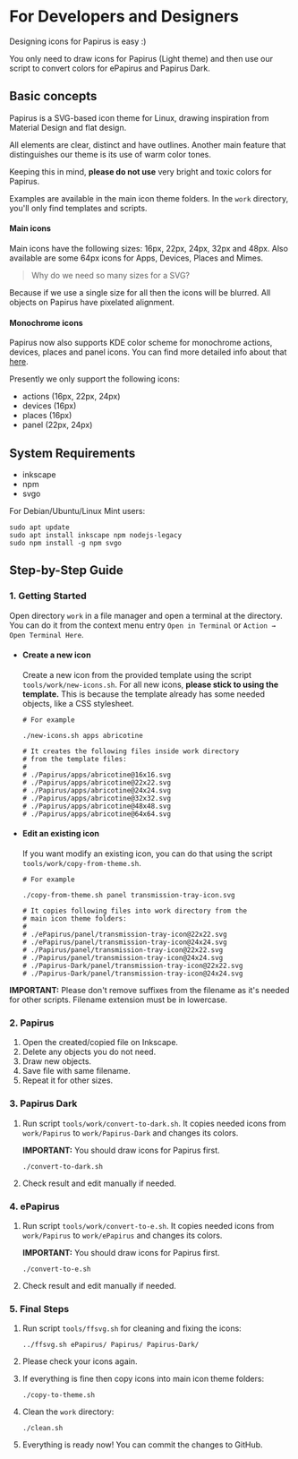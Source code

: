 # For Developers and Designers

Designing icons for Papirus is easy :)

You only need to draw icons for Papirus (Light theme) and then use our script to convert colors for ePapirus and Papirus Dark.

## Basic concepts

Papirus is a SVG-based icon theme for Linux, drawing inspiration from Material Design and flat design.

All elements are clear, distinct and have outlines. Another main feature that distinguishes our theme is its use of warm color tones.

Keeping this in mind, **please do not use** very bright and toxic colors for Papirus.

Examples are available in the main icon theme folders. In the `work` directory, you'll only find templates and scripts.

#### Main icons

Main icons have the following sizes: 16px, 22px, 24px, 32px and 48px. Also available are some 64px icons for Apps, Devices, Places and Mimes.

> Why do we need so many sizes for a SVG?

Because if we use a single size for all then the icons will be blurred. All objects on Papirus have pixelated alignment.

#### Monochrome icons

Papirus now also supports KDE color scheme for monochrome actions, devices, places and panel icons. You can find more detailed info about that [here](https://techbase.kde.org/Development/Tutorials/Plasma5/ThemeDetails#Colors).

Presently we only support the following icons:

- actions (16px, 22px, 24px)
- devices (16px)
- places (16px)
- panel (22px, 24px)

## System Requirements

- inkscape
- npm
- svgo

For Debian/Ubuntu/Linux Mint users:

```
sudo apt update
sudo apt install inkscape npm nodejs-legacy
sudo npm install -g npm svgo
```

## Step-by-Step Guide

### 1. Getting Started

Open directory `work` in a file manager and open a terminal at the directory. You can do it from the context menu entry `Open in Terminal` or `Action → Open Terminal Here`.

- #### Create a new icon

    Create a new icon from the provided template using the script `tools/work/new-icons.sh`. For all new icons, **please stick to using the template.** This is because the template already has some needed objects, like a CSS stylesheet.

    ```
    # For example

    ./new-icons.sh apps abricotine

    # It creates the following files inside work directory
    # from the template files:
    #
    # ./Papirus/apps/abricotine@16x16.svg
    # ./Papirus/apps/abricotine@22x22.svg
    # ./Papirus/apps/abricotine@24x24.svg
    # ./Papirus/apps/abricotine@32x32.svg
    # ./Papirus/apps/abricotine@48x48.svg
    # ./Papirus/apps/abricotine@64x64.svg
    ```

- #### Edit an existing icon

    If you want modify an existing icon, you can do that using the script `tools/work/copy-from-theme.sh`.

    ```
    # For example

    ./copy-from-theme.sh panel transmission-tray-icon.svg

    # It copies following files into work directory from the
    # main icon theme folders:
    #
    # ./ePapirus/panel/transmission-tray-icon@22x22.svg
    # ./ePapirus/panel/transmission-tray-icon@24x24.svg
    # ./Papirus/panel/transmission-tray-icon@22x22.svg
    # ./Papirus/panel/transmission-tray-icon@24x24.svg
    # ./Papirus-Dark/panel/transmission-tray-icon@22x22.svg
    # ./Papirus-Dark/panel/transmission-tray-icon@24x24.svg
    ```

**IMPORTANT:** Please don't remove suffixes from the filename as it's needed for other scripts. Filename extension must be in lowercase.

### 2. Papirus

1. Open the created/copied file on Inkscape.
2. Delete any objects you do not need.
3. Draw new objects.
4. Save file with same filename.
5. Repeat it for other sizes.

### 3. Papirus Dark


1. Run script `tools/work/convert-to-dark.sh`. It copies needed icons from `work/Papirus` to `work/Papirus-Dark` and changes its colors.

    **IMPORTANT:** You should draw icons for Papirus first.

    ```
    ./convert-to-dark.sh
    ```

2. Check result and edit manually if needed.

### 4. ePapirus


1. Run script `tools/work/convert-to-e.sh`. It copies needed icons from `work/Papirus` to `work/ePapirus` and changes its colors.

    **IMPORTANT:** You should draw icons for Papirus first.

    ```
    ./convert-to-e.sh
    ```

2. Check result and edit manually if needed.

### 5. Final Steps

1. Run script `tools/ffsvg.sh` for cleaning and fixing the icons:

    ```
    ../ffsvg.sh ePapirus/ Papirus/ Papirus-Dark/
    ```

2. Please check your icons again.
3. If everything is fine then copy icons into main icon theme folders:

    ```
    ./copy-to-theme.sh
    ```

4. Clean the `work` directory:

    ```
    ./clean.sh
    ```

5. Everything is ready now! You can commit the changes to GitHub.
